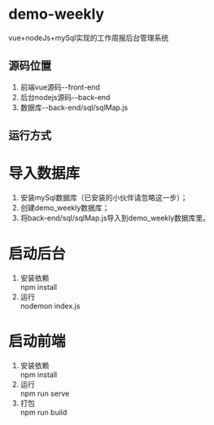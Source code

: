 # demo-weekly
vue+nodeJs+mySql实现的工作周报后台管理系统

## 源码位置
1. 前端vue源码--front-end  
2. 后台nodejs源码--back-end  
3. 数据库--back-end/sql/sqlMap.js  

## 运行方式
# 导入数据库
1. 安装mySql数据库（已安装的小伙伴请忽略这一步）；  
2. 创建demo_weekly数据库；  
3. 将back-end/sql/sqlMap.js导入到demo_weekly数据库里。  

# 启动后台
1. 安装依赖  
   npm install  
2. 运行  
   nodemon index.js  

# 启动前端
1. 安装依赖  
   npm install  
2. 运行  
   npm run serve  
3. 打包  
   npm run build  
